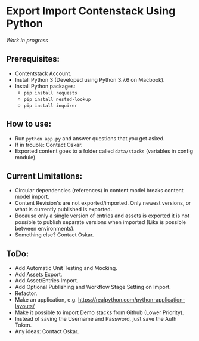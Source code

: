 # Export Import Contenstack Using Python
*Work in progress*

## Prerequisites:
* Contentstack Account.
* Install Python 3 (Developed using Python 3.7.6 on Macbook).
* Install Python packages:
  * `pip install requests`
  * `pip install nested-lookup`
  * `pip install inquirer`

## How to use:
* Run `python app.py` and answer questions that you get asked.
* If in trouble: Contact Oskar.
* Exported content goes to a folder called `data/stacks` (variables in config module).

## Current Limitations:
* Circular dependencies (references) in content model breaks content model import.
* Content Revision's are not exported/imported. Only newest versions, or what is currently published is exported.
* Because only a single version of entries and assets is exported it is not possible to publish separate versions when imported (Like is possible between environments).
* Something else? Contact Oskar.

## ToDo:
* Add Automatic Unit Testing and Mocking.
* Add Assets Export.
* Add Asset/Entries Import.
* Add Optional Publishing and Workflow Stage Setting on Import.
* Refactor.
* Make an application, e.g. https://realpython.com/python-application-layouts/
* Make it possible to import Demo stacks from Github (Lower Priority).
* Instead of saving the Username and Password, just save the Auth Token.
* Any ideas: Contact Oskar.
